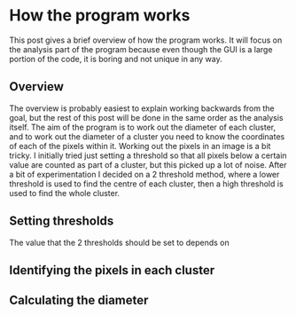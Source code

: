 # How the program works
This post gives a brief overview of how the program works.
It will focus on the analysis part of the program because even though the GUI is a large portion of the code, it is boring and not unique in any way.

## Overview
The overview is probably easiest to explain working backwards from the goal, but the rest of this post will be done in the same order as the analysis itself.
The aim of the program is to work out the diameter of each cluster, and to work out the diameter of a cluster you need to know the coordinates of each of the pixels within it.
Working out the pixels in an image is a bit tricky. I initially tried just setting a threshold so that all pixels below a certain value are counted as part of a cluster, but this picked up a lot of noise. After a bit of experimentation I decided on a 2 threshold method, where a lower threshold is used to find the centre of each cluster, then a high threshold is used to find the whole cluster.

## Setting thresholds
The value that the 2 thresholds should be set to depends on 

## Identifying the pixels in each cluster

## Calculating the diameter